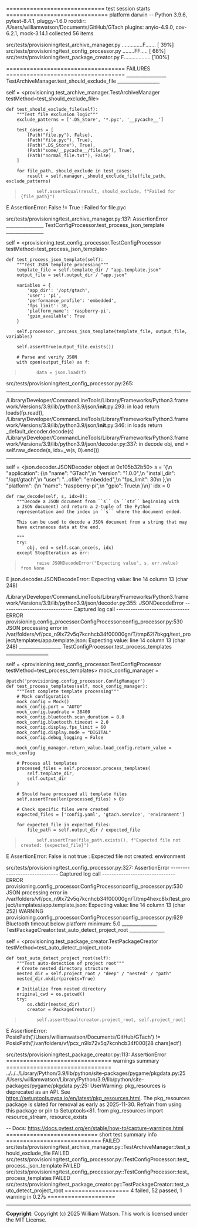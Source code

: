 ============================= test session starts ==============================
platform darwin -- Python 3.9.6, pytest-8.4.1, pluggy-1.6.0
rootdir: /Users/williamwatson/Documents/GitHub/GTach
plugins: anyio-4.9.0, cov-6.2.1, mock-3.14.1
collected 56 items

src/tests/provisioning/test_archive_manager.py ..............F.......    [ 39%]
src/tests/provisioning/test_config_processor.py ........FF.....          [ 66%]
src/tests/provisioning/test_package_creator.py F..................       [100%]

=================================== FAILURES ===================================
_________________ TestArchiveManager.test_should_exclude_file __________________

self = <provisioning.test_archive_manager.TestArchiveManager testMethod=test_should_exclude_file>

    def test_should_exclude_file(self):
        """Test file exclusion logic"""
        exclude_patterns = ['.DS_Store', '*.pyc', '__pycache__']
    
        test_cases = [
            (Path("file.py"), False),
            (Path("file.pyc"), True),
            (Path(".DS_Store"), True),
            (Path("some/__pycache__/file.py"), True),
            (Path("normal_file.txt"), False)
        ]
    
        for file_path, should_exclude in test_cases:
            result = self.manager._should_exclude_file(file_path, exclude_patterns)
>           self.assertEqual(result, should_exclude, f"Failed for {file_path}")
E           AssertionError: False != True : Failed for file.pyc

src/tests/provisioning/test_archive_manager.py:137: AssertionError
________________ TestConfigProcessor.test_process_json_template ________________

self = <provisioning.test_config_processor.TestConfigProcessor testMethod=test_process_json_template>

    def test_process_json_template(self):
        """Test JSON template processing"""
        template_file = self.template_dir / "app.template.json"
        output_file = self.output_dir / "app.json"
    
        variables = {
            'app_dir': '/opt/gtach',
            'user': 'pi',
            'performance_profile': 'embedded',
            'fps_limit': 30,
            'platform_name': 'raspberry-pi',
            'gpio_available': True
        }
    
        self.processor._process_json_template(template_file, output_file, variables)
    
        self.assertTrue(output_file.exists())
    
        # Parse and verify JSON
        with open(output_file) as f:
>           data = json.load(f)

src/tests/provisioning/test_config_processor.py:265: 
_ _ _ _ _ _ _ _ _ _ _ _ _ _ _ _ _ _ _ _ _ _ _ _ _ _ _ _ _ _ _ _ _ _ _ _ _ _ _ _ 
/Library/Developer/CommandLineTools/Library/Frameworks/Python3.framework/Versions/3.9/lib/python3.9/json/__init__.py:293: in load
    return loads(fp.read(),
/Library/Developer/CommandLineTools/Library/Frameworks/Python3.framework/Versions/3.9/lib/python3.9/json/__init__.py:346: in loads
    return _default_decoder.decode(s)
/Library/Developer/CommandLineTools/Library/Frameworks/Python3.framework/Versions/3.9/lib/python3.9/json/decoder.py:337: in decode
    obj, end = self.raw_decode(s, idx=_w(s, 0).end())
_ _ _ _ _ _ _ _ _ _ _ _ _ _ _ _ _ _ _ _ _ _ _ _ _ _ _ _ _ _ _ _ _ _ _ _ _ _ _ _ 

self = <json.decoder.JSONDecoder object at 0x105b32b50>
s = '{\n  "application": {\n    "name": "GTach",\n    "version": "1.0.0",\n    "install_dir": "/opt/gtach",\n    "user": "...ofile": "embedded",\n    "fps_limit": 30\n  },\n  "platform": {\n    "name": "raspberry-pi",\n    "gpio": True\n  }\n}'
idx = 0

    def raw_decode(self, s, idx=0):
        """Decode a JSON document from ``s`` (a ``str`` beginning with
        a JSON document) and return a 2-tuple of the Python
        representation and the index in ``s`` where the document ended.
    
        This can be used to decode a JSON document from a string that may
        have extraneous data at the end.
    
        """
        try:
            obj, end = self.scan_once(s, idx)
        except StopIteration as err:
>           raise JSONDecodeError("Expecting value", s, err.value) from None
E           json.decoder.JSONDecodeError: Expecting value: line 14 column 13 (char 248)

/Library/Developer/CommandLineTools/Library/Frameworks/Python3.framework/Versions/3.9/lib/python3.9/json/decoder.py:355: JSONDecodeError
------------------------------ Captured log call -------------------------------
ERROR    provisioning.config_processor.ConfigProcessor:config_processor.py:530 JSON processing error in /var/folders/vf/pcx_n9lx72v5q7kcnhcb34f00000gn/T/tmp62l7bkgq/test_project/templates/app.template.json: Expecting value: line 14 column 13 (char 248)
__________________ TestConfigProcessor.test_process_templates __________________

self = <provisioning.test_config_processor.TestConfigProcessor testMethod=test_process_templates>
mock_config_manager = <MagicMock name='ConfigManager' id='4429751344'>

    @patch('provisioning.config_processor.ConfigManager')
    def test_process_templates(self, mock_config_manager):
        """Test complete template processing"""
        # Mock configuration
        mock_config = Mock()
        mock_config.port = "AUTO"
        mock_config.baudrate = 38400
        mock_config.bluetooth.scan_duration = 8.0
        mock_config.bluetooth.timeout = 2.0
        mock_config.display.fps_limit = 60
        mock_config.display.mode = "DIGITAL"
        mock_config.debug_logging = False
    
        mock_config_manager.return_value.load_config.return_value = mock_config
    
        # Process all templates
        processed_files = self.processor.process_templates(
            self.template_dir,
            self.output_dir
        )
    
        # Should have processed all template files
        self.assertTrue(len(processed_files) > 0)
    
        # Check specific files were created
        expected_files = ['config.yaml', 'gtach.service', 'environment']
    
        for expected_file in expected_files:
            file_path = self.output_dir / expected_file
>           self.assertTrue(file_path.exists(), f"Expected file not created: {expected_file}")
E           AssertionError: False is not true : Expected file not created: environment

src/tests/provisioning/test_config_processor.py:327: AssertionError
------------------------------ Captured log call -------------------------------
ERROR    provisioning.config_processor.ConfigProcessor:config_processor.py:530 JSON processing error in /var/folders/vf/pcx_n9lx72v5q7kcnhcb34f00000gn/T/tmp4hexc8lx/test_project/templates/app.template.json: Expecting value: line 14 column 13 (char 252)
WARNING  provisioning.config_processor.ConfigProcessor:config_processor.py:629 Bluetooth timeout below platform minimum: 5.0
_______________ TestPackageCreator.test_auto_detect_project_root _______________

self = <provisioning.test_package_creator.TestPackageCreator testMethod=test_auto_detect_project_root>

    def test_auto_detect_project_root(self):
        """Test auto-detection of project root"""
        # Create nested directory structure
        nested_dir = self.project_root / "deep" / "nested" / "path"
        nested_dir.mkdir(parents=True)
    
        # Initialize from nested directory
        original_cwd = os.getcwd()
        try:
            os.chdir(nested_dir)
            creator = PackageCreator()
>           self.assertEqual(creator.project_root, self.project_root)
E           AssertionError: PosixPath('/Users/williamwatson/Documents/GitHub/GTach') != PosixPath('/var/folders/vf/pcx_n9lx72v5q7kcnhcb34f000[28 chars]ect')

src/tests/provisioning/test_package_creator.py:113: AssertionError
=============================== warnings summary ===============================
../../../Library/Python/3.9/lib/python/site-packages/pygame/pkgdata.py:25
  /Users/williamwatson/Library/Python/3.9/lib/python/site-packages/pygame/pkgdata.py:25: UserWarning: pkg_resources is deprecated as an API. See https://setuptools.pypa.io/en/latest/pkg_resources.html. The pkg_resources package is slated for removal as early as 2025-11-30. Refrain from using this package or pin to Setuptools<81.
    from pkg_resources import resource_stream, resource_exists

-- Docs: https://docs.pytest.org/en/stable/how-to/capture-warnings.html
=========================== short test summary info ============================
FAILED src/tests/provisioning/test_archive_manager.py::TestArchiveManager::test_should_exclude_file
FAILED src/tests/provisioning/test_config_processor.py::TestConfigProcessor::test_process_json_template
FAILED src/tests/provisioning/test_config_processor.py::TestConfigProcessor::test_process_templates
FAILED src/tests/provisioning/test_package_creator.py::TestPackageCreator::test_auto_detect_project_root
=================== 4 failed, 52 passed, 1 warning in 0.27s ====================

---

**Copyright**: Copyright (c) 2025 William Watson. This work is licensed under the MIT License.
